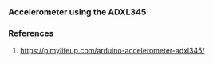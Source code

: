 ### Accelerometer using the ADXL345

### References

1. https://pimylifeup.com/arduino-accelerometer-adxl345/